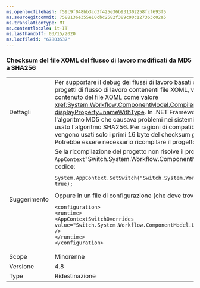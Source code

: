 ```yaml
---
ms.openlocfilehash: f59c9f048bb3cd3f425e36b931302258fcf693f5
ms.sourcegitcommit: 7588136e355e10cbc2582f389c90c127363c02a5
ms.translationtype: MT
ms.contentlocale: it-IT
ms.lasthandoff: 03/15/2020
ms.locfileid: "67803537"
---
```

### <a name="workflow-xoml-file-checksums-changed-from-md5-to-sha256"></a>Checksum del file XOML del flusso di lavoro modificati da MD5 a SHA256

|   |   |
|---|---|
|Dettagli|Per supportare il debug dei flussi di lavoro basati su XOML con Visual Studio, quando vengono compilati progetti di flusso di lavoro contenenti file XOML, viene inserito nel codice generato un checksum del contenuto del file XOML come valore <xref:System.Workflow.ComponentModel.Compiler.WorkflowMarkupSourceAttribute.MD5Digest?displayProperty=nameWithType>. In .NET Framework 4.7.2 e versioni precedenti l'hash del checksum usava l'algoritmo MD5 che causava problemi nei sistemi abilitati per FIPS. A partire da .NET Framework 4.8, viene usato l'algoritmo SHA256. Per ragioni di compatibilità con WorkflowMarkupSourceAttribute.MD5Digest, vengono usati solo i primi 16 byte del checksum generato. Ciò potrebbe causare problemi durante il debug. Potrebbe essere necessario ricompilare il progetto.|
|Suggerimento|Se la ricompilazione del progetto non risolve il problema, provare a impostare l'opzione <code>AppContext</code>&quot;Switch.System.Workflow.ComponentModel.UseLegacyHashForXomlFileChecksum&quot; su true. Nel codice:<pre><code class="lang-csharp">System.AppContext.SetSwitch(&quot;Switch.System.Workflow.ComponentModel.UseLegacyHashForXomlFileChecksum&quot;, true);&#13;&#10;</code></pre>Oppure in un file di configurazione (che deve trovarsi in MSBuild.exe.config per il file MSBuild.exe in uso):<pre><code class="lang-xml">&lt;configuration&gt;&#13;&#10;&lt;runtime&gt;&#13;&#10;&lt;AppContextSwitchOverrides value=&quot;Switch.System.Workflow.ComponentModel.UseLegacyHashForXomlFileChecksum=true&quot; /&gt;&#13;&#10;&lt;/runtime&gt;&#13;&#10;&lt;/configuration&gt;&#13;&#10;</code></pre>|
|Scope|Minorenne|
|Versione|4.8|
|Type|Ridestinazione|
